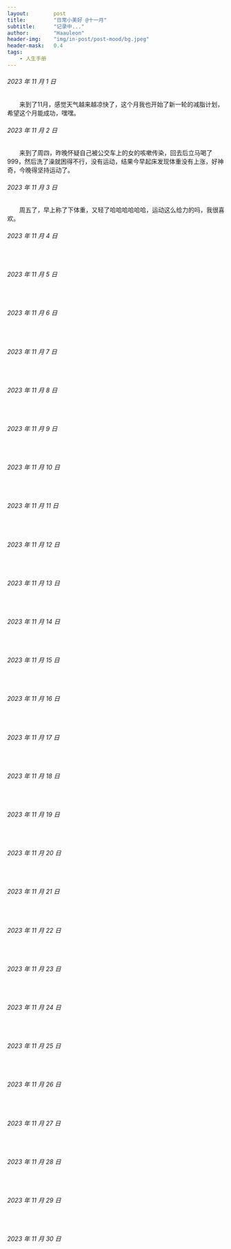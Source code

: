 ```yaml
---
layout:        post
title:         "日常小美好 @十一月"
subtitle:      "记录中..."
author:        "Haauleon"
header-img:    "img/in-post/post-mood/bg.jpeg"
header-mask:   0.4
tags:
    - 人生手册
---
```


###### 2023 年 11 月 1 日
&emsp;&emsp;来到了11月，感觉天气越来越凉快了，这个月我也开始了新一轮的减脂计划，希望这个月能成功，嘿嘿。

###### 2023 年 11 月 2 日
&emsp;&emsp;来到了周四，昨晚怀疑自己被公交车上的女的咳嗽传染，回去后立马喝了999，然后洗了澡就困得不行，没有运动，结果今早起床发现体重没有上涨，好神奇，今晚得坚持运动了。

###### 2023 年 11 月 3 日
&emsp;&emsp;周五了，早上称了下体重，又轻了哈哈哈哈哈哈，运动这么给力的吗，我很喜欢。

###### 2023 年 11 月 4 日
&emsp;&emsp;

###### 2023 年 11 月 5 日
&emsp;&emsp;

###### 2023 年 11 月 6 日
&emsp;&emsp;

###### 2023 年 11 月 7 日
&emsp;&emsp;

###### 2023 年 11 月 8 日
&emsp;&emsp;

###### 2023 年 11 月 9 日
&emsp;&emsp;

###### 2023 年 11 月 10 日
&emsp;&emsp;

###### 2023 年 11 月 11 日
&emsp;&emsp;

###### 2023 年 11 月 12 日
&emsp;&emsp;

###### 2023 年 11 月 13 日
&emsp;&emsp;

###### 2023 年 11 月 14 日
&emsp;&emsp;

###### 2023 年 11 月 15 日
&emsp;&emsp;

###### 2023 年 11 月 16 日
&emsp;&emsp;

###### 2023 年 11 月 17 日
&emsp;&emsp;

###### 2023 年 11 月 18 日
&emsp;&emsp;

###### 2023 年 11 月 19 日
&emsp;&emsp;

###### 2023 年 11 月 20 日
&emsp;&emsp;

###### 2023 年 11 月 21 日
&emsp;&emsp;

###### 2023 年 11 月 22 日
&emsp;&emsp;

###### 2023 年 11 月 23 日
&emsp;&emsp;

###### 2023 年 11 月 24 日
&emsp;&emsp;

###### 2023 年 11 月 25 日
&emsp;&emsp;

###### 2023 年 11 月 26 日
&emsp;&emsp;

###### 2023 年 11 月 27 日
&emsp;&emsp;

###### 2023 年 11 月 28 日
&emsp;&emsp;

###### 2023 年 11 月 29 日
&emsp;&emsp;

###### 2023 年 11 月 30 日
&emsp;&emsp;